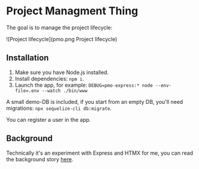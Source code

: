 # Project Managment Thing

The goal is to manage the project lifecycle:

![Project lifecycle](pmo.png Project lifecycle)

## Installation

1. Make sure you have Node.js installed.
2. Install dependencies: `npm i`.
3. Launch the app, for example: `DEBUG=pmo-express:* node --env-file=.env --watch ./bin/www`

A small demo-DB is included, if you start from an empty DB, you'll need migrations: `npx sequelize-cli db:migrate`.

You can register a user in the app.

## Background

Technically it's an experiment with Express and HTMX for me, you can read the background story [here](https://en.kovchinnikov.info/2024-11-express.html).
